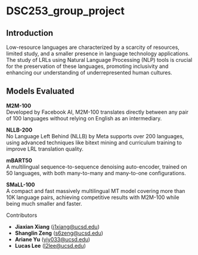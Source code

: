 # DSC253_group_project
 
## Introduction
Low-resource languages are characterized by a scarcity of resources, limited study, and a smaller presence in language technology applications. The study of LRLs using Natural Language Processing (NLP) tools is crucial for the preservation of these languages, promoting inclusivity and enhancing our understanding of underrepresented human cultures.

## Models Evaluated
**M2M-100**  
Developed by Facebook AI, M2M-100 translates directly between any pair of 100 languages without relying on English as an intermediary.

**NLLB-200**  
No Language Left Behind (NLLB) by Meta supports over 200 languages, using advanced techniques like bitext mining and curriculum training to improve LRL translation quality.

**mBART50**  
A multilingual sequence-to-sequence denoising auto-encoder, trained on 50 languages, with both many-to-many and many-to-one configurations.

**SMaLL-100**  
A compact and fast massively multilingual MT model covering more than 10K language pairs, achieving competitive results with M2M-100 while being much smaller and faster.

Contributors
* **Jiaxian Xiang** (j1xiang@ucsd.edu)  
* **Shanglin Zeng** (s6zeng@ucsd.edu)  
* **Ariane Yu** (yiy033@ucsd.edu)  
* **Lucas Lee** (l2lee@ucsd.edu)  
